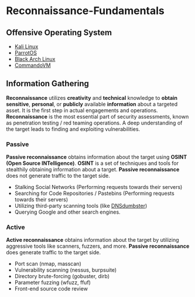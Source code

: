 # Reconnaissance-Fundamentals

## Offensive Operating System

- [Kali Linux](https://www.kali.org/)
- [ParrotOS](https://www.parrotsec.org/)
- [Black Arch Linux](https://blackarch.org/)
- [CommandoVM](https://github.com/mandiant/commando-vm)

## Information Gathering

**Reconnaissance** utilizes **creativity** and **technical** knowledge to **obtain sensitive**, **personal**, or **publicly** available **information** about a targeted asset. It is the first step in actual engagements and operations. **Reconnaissance** is the most essential part of security assessments, known as penetration testing / red teaming operations. A deep understanding of the target leads to finding and exploiting vulnerabilities.

### Passive

**Passive reconnaissance** obtains information about the target using **OSINT (Open Source INTelligence)**. **OSINT** is a set of techniques and tools for stealthily obtaining information about a target. **Passive reconnaissance** does not generate traffic to the target side. 

- Stalking Social Networks (Performing requests towards their servers)
- Searching for Code Repositories / Pastebins (Performing requests towards their servers)
- Utilizing third-party scanning tools (like [DNSdumbster](https://dnsdumpster.com/))
- Querying Google and other search engines.


### Active

**Active reconnaissance** obtains information about the
target by utilizing aggressive tools like scanners, fuzzers, and more. **Passive reconnaissance** does generate traffic to the target side. 

- Port scan (nmap, masscan)
- Vulnerability scanning (nessus, burpsuite)
- Directory brute-forcing (gobuster, dirb)
- Parameter fuzzing (wfuzz, ffuf)
- Front-end source code review




